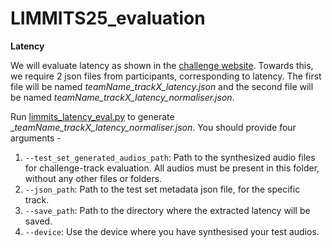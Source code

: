 # LIMMITS25_evaluation

**Latency**

We will evaluate latency as shown in the [challenge website](https://sites.google.com/view/limmits25/challenge/challenge-evaluation). Towards this, we require 2 json files from participants, corresponding to latency. The first file will be named _teamName_trackX_latency.json_ and the second file will be named _teamName_trackX_latency_normaliser.json_. 

Run [limmits_latency_eval.py](limmits_latency_eval.py) to generate __teamName_trackX_latency_normaliser.json_. You should provide four arguments - 
1. ``--test_set_generated_audios_path``: Path to the synthesized audio files for challenge-track evaluation. All audios must be present in this folder, without any other files or folders.
2. ``--json_path``: Path to the test set metadata json file, for the specific track.
3. ``--save_path``: Path to the directory where the extracted latency will be saved.
4. ``--device``: Use the device where you have synthesised your test audios. 
